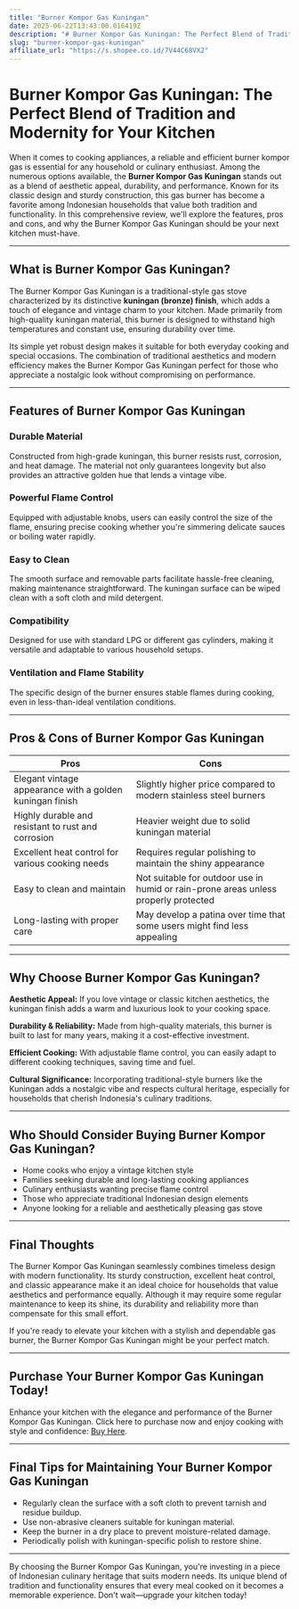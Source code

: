 ```yaml
---
title: "Burner Kompor Gas Kuningan"
date: 2025-06-22T13:43:00.016419Z
description: "# Burner Kompor Gas Kuningan: The Perfect Blend of Tradition and Modernity for Your Kitchen..."
slug: "burner-kompor-gas-kuningan"
affiliate_url: "https://s.shopee.co.id/7V44C68VX2"
---
```

# Burner Kompor Gas Kuningan: The Perfect Blend of Tradition and Modernity for Your Kitchen

When it comes to cooking appliances, a reliable and efficient burner kompor gas is essential for any household or culinary enthusiast. Among the numerous options available, the **Burner Kompor Gas Kuningan** stands out as a blend of aesthetic appeal, durability, and performance. Known for its classic design and sturdy construction, this gas burner has become a favorite among Indonesian households that value both tradition and functionality. In this comprehensive review, we'll explore the features, pros and cons, and why the Burner Kompor Gas Kuningan should be your next kitchen must-have.

---

## What is Burner Kompor Gas Kuningan?

The Burner Kompor Gas Kuningan is a traditional-style gas stove characterized by its distinctive **kuningan (bronze) finish**, which adds a touch of elegance and vintage charm to your kitchen. Made primarily from high-quality kuningan material, this burner is designed to withstand high temperatures and constant use, ensuring durability over time.

Its simple yet robust design makes it suitable for both everyday cooking and special occasions. The combination of traditional aesthetics and modern efficiency makes the Burner Kompor Gas Kuningan perfect for those who appreciate a nostalgic look without compromising on performance.

---

## Features of Burner Kompor Gas Kuningan

### Durable Material
Constructed from high-grade kuningan, this burner resists rust, corrosion, and heat damage. The material not only guarantees longevity but also provides an attractive golden hue that lends a vintage vibe.

### Powerful Flame Control
Equipped with adjustable knobs, users can easily control the size of the flame, ensuring precise cooking whether you're simmering delicate sauces or boiling water rapidly.

### Easy to Clean
The smooth surface and removable parts facilitate hassle-free cleaning, making maintenance straightforward. The kuningan surface can be wiped clean with a soft cloth and mild detergent.

### Compatibility
Designed for use with standard LPG or different gas cylinders, making it versatile and adaptable to various household setups.

### Ventilation and Flame Stability
The specific design of the burner ensures stable flames during cooking, even in less-than-ideal ventilation conditions.

---

## Pros & Cons of Burner Kompor Gas Kuningan

| **Pros** | **Cons** |
|--------------------------|------------------------------|
| Elegant vintage appearance with a golden kuningan finish | Slightly higher price compared to modern stainless steel burners |
| Highly durable and resistant to rust and corrosion | Heavier weight due to solid kuningan material |
| Excellent heat control for various cooking needs | Requires regular polishing to maintain the shiny appearance |
| Easy to clean and maintain | Not suitable for outdoor use in humid or rain-prone areas unless properly protected |
| Long-lasting with proper care | May develop a patina over time that some users might find less appealing |

---

## Why Choose Burner Kompor Gas Kuningan?

**Aesthetic Appeal:** If you love vintage or classic kitchen aesthetics, the kuningan finish adds a warm and luxurious look to your cooking space.

**Durability & Reliability:** Made from high-quality materials, this burner is built to last for many years, making it a cost-effective investment.

**Efficient Cooking:** With adjustable flame control, you can easily adapt to different cooking techniques, saving time and fuel.

**Cultural Significance:** Incorporating traditional-style burners like the Kuningan adds a nostalgic vibe and respects cultural heritage, especially for households that cherish Indonesia's culinary traditions.

---

## Who Should Consider Buying Burner Kompor Gas Kuningan?

- Home cooks who enjoy a vintage kitchen style
- Families seeking durable and long-lasting cooking appliances
- Culinary enthusiasts wanting precise flame control
- Those who appreciate traditional Indonesian design elements
- Anyone looking for a reliable and aesthetically pleasing gas stove

---

## Final Thoughts

The Burner Kompor Gas Kuningan seamlessly combines timeless design with modern functionality. Its sturdy construction, excellent heat control, and classic appearance make it an ideal choice for households that value aesthetics and performance equally. Although it may require some regular maintenance to keep its shine, its durability and reliability more than compensate for this small effort.

If you're ready to elevate your kitchen with a stylish and dependable gas burner, the Burner Kompor Gas Kuningan might be your perfect match.

---

## Purchase Your Burner Kompor Gas Kuningan Today!

Enhance your kitchen with the elegance and performance of the Burner Kompor Gas Kuningan. Click here to purchase now and enjoy cooking with style and confidence: [Buy Here](https://s.shopee.co.id/7V44C68VX2).

---

## Final Tips for Maintaining Your Burner Kompor Gas Kuningan

- Regularly clean the surface with a soft cloth to prevent tarnish and residue buildup.
- Use non-abrasive cleaners suitable for kuningan material.
- Keep the burner in a dry place to prevent moisture-related damage.
- Periodically polish with kuningan-specific polish to restore shine.

---

By choosing the Burner Kompor Gas Kuningan, you're investing in a piece of Indonesian culinary heritage that suits modern needs. Its unique blend of tradition and functionality ensures that every meal cooked on it becomes a memorable experience. Don't wait—upgrade your kitchen today!